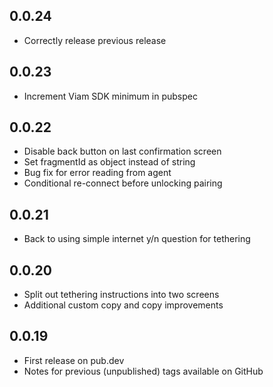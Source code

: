 ## 0.0.24

* Correctly release previous release

## 0.0.23

* Increment Viam SDK minimum in pubspec

## 0.0.22

* Disable back button on last confirmation screen
* Set fragmentId as object instead of string
* Bug fix for error reading from agent
* Conditional re-connect before unlocking pairing

## 0.0.21

* Back to using simple internet y/n question for tethering

## 0.0.20

* Split out tethering instructions into two screens
* Additional custom copy and copy improvements

## 0.0.19

* First release on pub.dev
* Notes for previous (unpublished) tags available on GitHub
